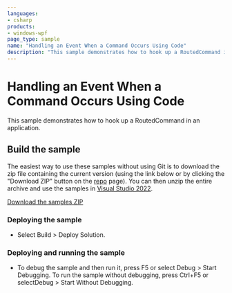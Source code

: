 ```yaml
---
languages:
- csharp
products:
- windows-wpf
page_type: sample
name: "Handling an Event When a Command Occurs Using Code"        
description: "This sample demonstrates how to hook up a RoutedCommand in an application."
---
```

# Handling an Event When a Command Occurs Using Code
This sample demonstrates how to hook up a RoutedCommand in an application.

## Build the sample
The easiest way to use these samples without using Git is to download the zip file containing the current version (using the link below or by clicking the "Download ZIP" button on the [repo](https://github.com/microsoft/WPF-Samples?tab=readme-ov-file) page). You can then unzip the entire archive and use the samples in [Visual Studio 2022](https://www.visualstudio.com/wpf-vs).

[Download the samples ZIP](../../../../archive/main.zip)

### Deploying the sample
- Select Build > Deploy Solution. 

### Deploying and running the sample
- To debug the sample and then run it, press F5 or select Debug >  Start Debugging. To run the sample without debugging, press Ctrl+F5 or selectDebug > Start Without Debugging. 


